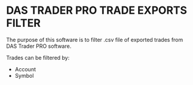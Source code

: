 # DAS TRADER PRO TRADE EXPORTS FILTER

The purpose of this software is to filter .csv file of exported trades from DAS Trader PRO software.

Trades can be filtered by:
- Account
- Symbol
